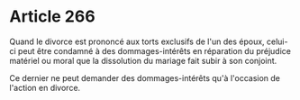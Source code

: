 # Article 266

Quand le divorce est prononcé aux torts exclusifs de l'un des époux, celui-ci peut être condamné à des dommages-intérêts en réparation du préjudice matériel ou moral que la dissolution du mariage fait subir à son conjoint.

Ce dernier ne peut demander des dommages-intérêts qu'à l'occasion de l'action en divorce.
